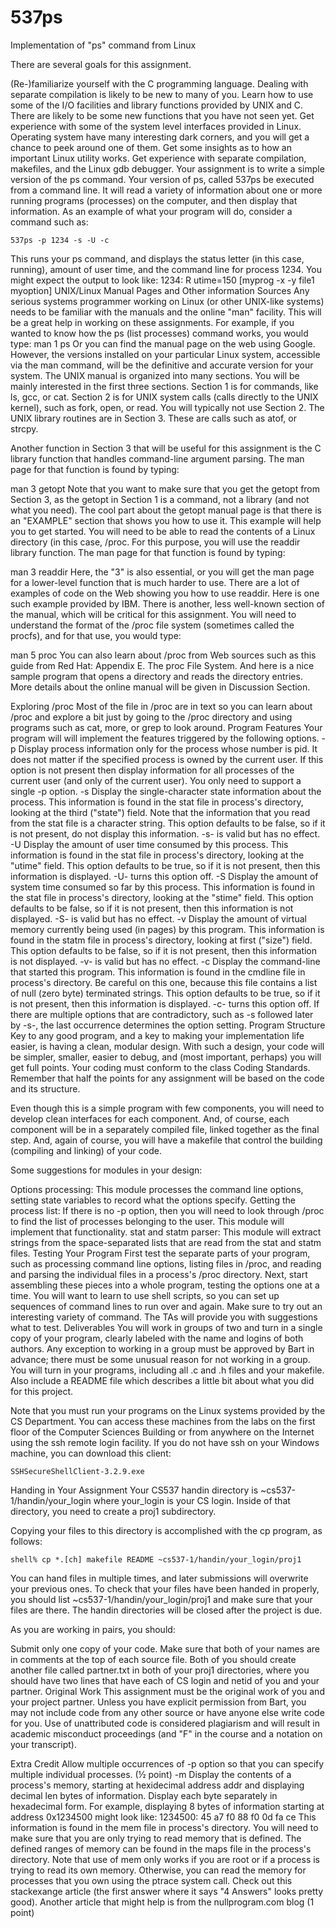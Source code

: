 # 537ps
Implementation of "ps" command from Linux

There are several goals for this assignment.

(Re-)familiarize yourself with the C programming language. Dealing with separate compilation is likely to be new to many of you.
Learn how to use some of the I/O facilities and library functions provided by UNIX and C. There are likely to be some new functions that you have not seen yet.
Get experience with some of the system level interfaces provided in Linux. Operating system have many interesting dark corners, and you will get a chance to peek around one of them.
Get some insights as to how an important Linux utility works.
Get experience with separate compilation, makefiles, and the Linux gdb debugger.
Your assignment is to write a simple version of the ps command. Your version of ps, called 537ps be executed from a command line. It will read a variety of information about one or more running programs (processes) on the computer, and then display that information. As an example of what your program will do, consider a command such as:

    537ps -p 1234 -s -U -c
This runs your ps command, and displays the status letter (in this case, running), amount of user time, and the command line for process 1234. You might expect the output to look like:
1234: R utime=150 [myprog -x -y file1 myoption]
UNIX/Linux Manual Pages and Other information Sources
Any serious systems programmer working on Linux (or other UNIX-like systems) needs to be familiar with the manuals and the online "man" facility. This will be a great help in working on these assignments. For example, if you wanted to know how the ps (list processes) command works, you would type:
    man 1 ps
Or you can find the manual page on the web using Google. However, the versions installed on your particular Linux system, accessible via the man command, will be the definitive and accurate version for your system.
The UNIX manual is organized into many sections. You will be mainly interested in the first three sections. Section 1 is for commands, like ls, gcc, or cat. Section 2 is for UNIX system calls (calls directly to the UNIX kernel), such as fork, open, or read. You will typically not use Section 2. The UNIX library routines are in Section 3. These are calls such as atof, or strcpy.

Another function in Section 3 that will be useful for this assignment is the C library function that handles command-line argument parsing. The man page for that function is found by typing:

   man 3 getopt
Note that you want to make sure that you get the getopt from Section 3, as the getopt in Section 1 is a command, not a library (and not what you need). The cool part about the getopt manual page is that there is an "EXAMPLE" section that shows you how to use it. This example will help you to get started.
You will need to be able to read the contents of a Linux directory (in this case, /proc. For this purpose, you will use the readdir library function. The man page for that function is found by typing:

   man 3 readdir
Here, the "3" is also essential, or you will get the man page for a lower-level function that is much harder to use. There are a lot of examples of code on the Web showing you how to use readdir. Here is one such example provided by IBM.
There is another, less well-known section of the manual, which will be critical for this assignment. You will need to understand the format of the /proc file system (sometimes called the procfs), and for that use, you would type:

   man 5 proc
You can also learn about /proc from Web sources such as this guide from Red Hat: Appendix E. The proc File System. And here is a nice sample program that opens a directory and reads the directory entries.
More details about the online manual will be given in Discussion Section.

Exploring /proc
Most of the file in /proc are in text so you can learn about /proc and explore a bit just by going to the /proc directory and using programs such as cat, more, or grep to look around.
Program Features
Your program will will implement the features triggered by the following options.
-p <pid>
Display process information only for the process whose number is pid. It does not matter if the specified process is owned by the current user. If this option is not present then display information for all processes of the current user (and only of the current user). You only need to support a single -p option.
-s
Display the single-character state information about the process. This information is found in the stat file in process's directory, looking at the third ("state") field. Note that the information that you read from the stat file is a character string. This option defaults to be false, so if it is not present, do not display this information. -s- is valid but has no effect.
-U
Display the amount of user time consumed by this process. This information is found in the stat file in process's directory, looking at the "utime" field. This option defaults to be true, so if it is not present, then this information is displayed. -U- turns this option off.
-S
Display the amount of system time consumed so far by this process. This information is found in the stat file in process's directory, looking at the "stime" field. This option defaults to be false, so if it is not present, then this information is not displayed. -S- is valid but has no effect.
-v
Display the amount of virtual memory currently being used (in pages) by this program. This information is found in the statm file in process's directory, looking at first ("size") field. This option defaults to be false, so if it is not present, then this information is not displayed. -v- is valid but has no effect.
-c
Display the command-line that started this program. This information is found in the cmdline file in process's directory. Be careful on this one, because this file contains a list of null (zero byte) terminated strings. This option defaults to be true, so if it is not present, then this information is displayed. -c- turns this option off.
If there are multiple options that are contradictory, such as -s followed later by -s-, the last occurrence determines the option setting.
Program Structure
Key to any good program, and a key to making your implementation life easier, is having a clean, modular design. With such a design, your code will be simpler, smaller, easier to debug, and (most important, perhaps) you will get full points.
Your coding must conform to the class Coding Standards. Remember that half the points for any assignment will be based on the code and its structure.

Even though this is a simple program with few components, you will need to develop clean interfaces for each component. And, of course, each component will be in a separately compiled file, linked together as the final step. And, again of course, you will have a makefile that control the building (compiling and linking) of your code.

Some suggestions for modules in your design:

Options processing: This module processes the command line options, setting state variables to record what the options specify.
Getting the process list: If there is no -p option, then you will need to look through /proc to find the list of processes belonging to the user. This module will implement that functionality.
stat and statm parser: This module will extract strings from the space-separated lists that are read from the stat and statm files.
Testing Your Program
First test the separate parts of your program, such as processing command line options, listing files in /proc, and reading and parsing the individual files in a process's /proc directory.
Next, start assembling these pieces into a whole program, testing the options one at a time. You will want to learn to use shell scripts, so you can set up sequences of command lines to run over and again. Make sure to try out an interesting variety of command. The TAs will provide you with suggestions what to test.
Deliverables
You will work in groups of two and turn in a single copy of your program, clearly labeled with the name and logins of both authors. Any exception to working in a group must be approved by Bart in advance; there must be some unusual reason for not working in a group.
You will turn in your programs, including all .c and .h files and your makefile. Also include a README file which describes a little bit about what you did for this project.

Note that you must run your programs on the Linux systems provided by the CS Department. You can access these machines from the labs on the first floor of the Computer Sciences Building or from anywhere on the Internet using the ssh remote login facility. If you do not have ssh on your Windows machine, you can download this client:

    SSHSecureShellClient-3.2.9.exe
Handing in Your Assignment
Your CS537 handin directory is ~cs537-1/handin/your_login where your_login is your CS login. Inside of that directory, you need to create a proj1 subdirectory.

Copying your files to this directory is accomplished with the cp program, as follows:

    shell% cp *.[ch] makefile README ~cs537-1/handin/your_login/proj1
You can hand files in multiple times, and later submissions will overwrite your previous ones. To check that your files have been handed in properly, you should list ~cs537-1/handin/your_login/proj1 and make sure that your files are there. The handin directories will be closed after the project is due.

As you are working in pairs, you should:

Submit only one copy of your code.
Make sure that both of your names are in comments at the top of each source file.
Both of you should create another file called partner.txt in both of your proj1 directories, where you should have two lines that have each of CS login and netid of you and your partner.
Original Work
This assignment must be the original work of you and your project partner. Unless you have explicit permission from Bart, you may not include code from any other source or have anyone else write code for you.
Use of unattributed code is considered plagiarism and will result in academic misconduct proceedings (and "F" in the course and a notation on your transcript).

Extra Credit
Allow multiple occurrences of -p option so that you can specify multiple individual processes. (½ point)
-m <addr> <len>
Display the contents of a process's memory, starting at hexidecimal address addr and displaying decimal len bytes of information. Display each byte separately in hexadecimal form. For example, displaying 8 bytes of information starting at address 0x1234500 might look like:
1234500: 45 a7 f0 88 f0 0d fa ce
This information is found in the mem file in process's directory. You will need to make sure that you are only trying to read memory that is defined. The defined ranges of memory can be found in the maps file in the process's directory. Note that use of mem only works if you are root or if a process is trying to read its own memory. Otherwise, you can read the memory for processes that you own using the ptrace system call. Check out this stackexange article (the first answer where it says "4 Answers" looks pretty good). Another article that might help is from the nullprogram.com blog (1 point)
